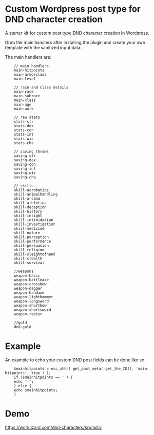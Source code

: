 # Custom Wordpress post type for DND character creation

A starter kit for custom post type DND character creation in Wordpress.

Grab the main handlers after installing the plugin and create your own template with the sanitized input data.

The main handlers are:

        // main handlers
        main-hitpoints
        main-armorclass
        main-level

        // race and class details
        main-race
        main-subrace
        main-class
        main-age
        main-work

        // raw stats
        stats-str
        stats-dex
        stats-con
        stats-int
        stats-wis
        stats-cha
        
        // saving throws
        saving-str
        saving-dex
        saving-con
        saving-int
        saving-wis
        saving-cha
        
        // skills
        skill-acrobatics
        skill-animalhandling
        skill-arcana
        skill-athletics
        skill-deception
        skill-history
        skill-insight
        skill-intimidation
        skill-investigation
        skill-medicine
        skill-nature
        skill-perception
        skill-performance
        skill-persuasion
        skill-religion
        skill-sleightofhand
        skill-stealth
        skill-survival
		
        //weapons
        weapon-basic
        weapon-battleaxe
        weapon-crossbow
        weapon-dagger
        weapon-handaxe
        weapon-lighthammer
        weapon-longsword
        weapon-shortbow
        weapon-shortsword
        weapon-rapier
		
        //gold
        dnd-gold

# Example
An example to echo your custom DND post fields can be done like so:

        $mainhitpoints = esc_attr( get_post_meta( get_the_ID(), 'main-hitpoints', true ) );
        if ($mainhitpoints == '') {
        echo '-';
        } else {
        echo $mainhitpoints;
        }

# Demo

https://worklizard.com/dnd-characters/krumdir/

